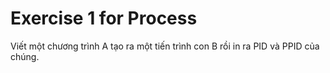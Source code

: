 # Exercise 1 for Process

Viết một chương trình A tạo ra một tiến trình con B rồi in ra PID và PPID của chúng.
